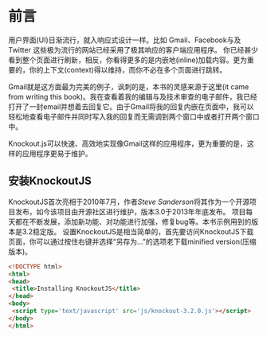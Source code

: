 
# 前言
用户界面(UI)日渐流行，就入响应式设计一样。比如
Gmail、Facebook与及Twitter 这些极为流行的网站已经采用了极其响应的客户端应用程序。
你已经甚少看到整个页面进行刷新，相反，你看得更多的是内嵌地(inline)加载内容。更为重要的，你的上下文(context)得以维持，而你不必在多个页面进行跳转。

Gmail就是这方面最为完美的例子，讽刺的是，本书的灵感来源于这里(it came from writing this book)。我在查看着我的编辑与及技术审查的电子邮件，我已经打开了一封email并想着去回复它。由于Gmail将我的回复内嵌在页面中，我可以轻松地查看电子邮件并同时写入我的回复而无需调到两个窗口中或者打开两个窗口中。


Knockout.js可以快速、高效地实现像Gmail这样的应用程序，更为重要的是，这样的应用程序更易于维护。


##  安装KnockoutJS
KnockoutJS首次亮相于2010年7月，作者*Steve Sanderson*将其作为一个开源项目发布，如今该项目由开源社区进行维护，版本3.0于2013年年底发布。
项目每天都在不断发展，添加新功能、对功能进行加强，修复bug等。本书示例用到的版本是3.2稳定版。
设置KnockoutJS是相当简单的，首先要访问KnockoutJS下载页面，你可以通过按住右键并选择“另存为...”的选项老下载minified version(压缩版本)。


``` html
<!DOCTYPE html>
<html>
<head>
 <title>Installing KnockoutJS</title>
</head>
<body>
 <script type='text/javascript' src='js/knockout-3.2.0.js'></script> 
</body>
</html>
```

